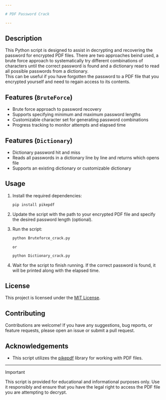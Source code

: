 ```yaml
---

# PDF Password Crack

---
```


## Description
This Python script is designed to assist in decrypting and recovering the password for encrypted PDF files. There are two approaches beind used,
a brute force approach to systematically try different combinations of characters until the correct password is found and a dictionary read to read all possible passwords from a dictionary.  
This can be useful if you have forgotten the password to a PDF file that you encrypted yourself and need to regain access to its contents.

## Features (`BruteForce`)
- Brute force approach to password recovery
- Supports specifying minimum and maximum password lengths
- Customizable character set for generating password combinations
- Progress tracking to monitor attempts and elapsed time

## Features (`Dictionary`)
- Dictionary password hit and miss
- Reads all passwords in a dictionary line by line and returns which opens file
- Supports an existing dictionary or customizable dictionary 

## Usage
1. Install the required dependencies:
   ```sh
   pip install pikepdf
   ```

2. Update the script with the path to your encrypted PDF file and specify the desired password length (optional).

3. Run the script:
   ```sh
   python Bruteforce_crack.py
   ```
   `or`
   ```sh
   python Dictionary_crack.py
   ```

5. Wait for the script to finish running. If the correct password is found, it will be printed along with the elapsed time.

## License
This project is licensed under the [MIT License](LICENSE).

## Contributing
Contributions are welcome! If you have any suggestions, bug reports, or feature requests, please open an issue or submit a pull request.

## Acknowledgements
- This script utilizes the [pikepdf](https://github.com/pikepdf/pikepdf) library for working with PDF files.

---

> [!IMPORTANT]
> This script is provided for educational and informational purposes only. Use it responsibly and ensure that you have the legal right to access the PDF file you are attempting to decrypt.
